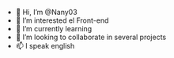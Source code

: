 - 👋 Hi, I’m @Nany03
- 👀 I’m interested  el Front-end
- 🌱 I’m currently learning 
- 💞️ I’m looking to collaborate in several projects
- 📫 I speak english 

<!---
Nany03/Nany03 is a ✨ special ✨ repository because its `README.md` (this file) appears on your GitHub profile.
You can click the Preview link to take a look at your changes.
--->
